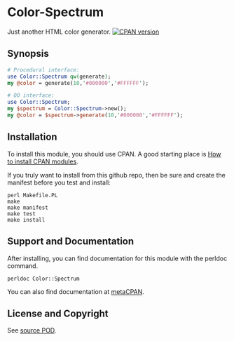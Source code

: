 Color-Spectrum
==============
Just another HTML color generator. [![CPAN version](https://badge.fury.io/pl/Color-Spectrum.svg)](https://badge.fury.io/pl/Color-Spectrum)

Synopsis
--------
```perl
# Procedural interface:
use Color::Spectrum qw(generate);
my @color = generate(10,'#000000','#FFFFFF');

# OO interface:
use Color::Spectrum;
my $spectrum = Color::Spectrum->new();
my @color = $spectrum->generate(10,'#000000','#FFFFFF');
```

Installation
------------
To install this module, you should use CPAN. A good starting
place is [How to install CPAN modules](http://www.cpan.org/modules/INSTALL.html).

If you truly want to install from this github repo, then
be sure and create the manifest before you test and install:
```
perl Makefile.PL
make
make manifest
make test
make install
```

Support and Documentation
-------------------------
After installing, you can find documentation for this module with the
perldoc command.
```
perldoc Color::Spectrum
```

You can also find documentation at [metaCPAN](https://metacpan.org/pod/Color::Spectrum).

License and Copyright
---------------------
See [source POD](/lib/Color/Spectrum.pm).
